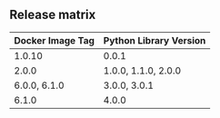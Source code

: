 ## Release matrix

| Docker Image Tag | Python Library Version |
|------------------|------------------------|
| 1.0.10           | 0.0.1                  |
| 2.0.0            | 1.0.0, 1.1.0, 2.0.0    |
| 6.0.0, 6.1.0     | 3.0.0, 3.0.1           |
| 6.1.0            | 4.0.0                  |
